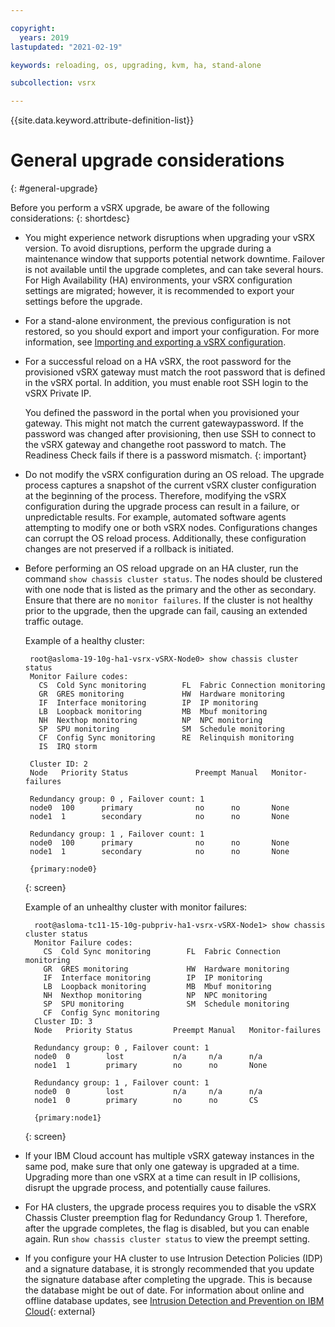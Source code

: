 ```yaml
---

copyright:
  years: 2019
lastupdated: "2021-02-19"

keywords: reloading, os, upgrading, kvm, ha, stand-alone

subcollection: vsrx

---
```


{{site.data.keyword.attribute-definition-list}}

# General upgrade considerations
{: #general-upgrade}

Before you perform a vSRX upgrade, be aware of the following considerations:
{: shortdesc}

* You might experience network disruptions when upgrading your vSRX version. To avoid disruptions, perform the upgrade during a maintenance window that supports potential network downtime. Failover is not available until the upgrade completes, and can take several hours. For High Availability (HA) environments, your vSRX configuration settings are migrated; however, it is recommended to export your settings before the upgrade.

* For a stand-alone environment, the previous configuration is not restored, so you should export and import your configuration. For more information, see [Importing and exporting a vSRX configuration](/docs/vsrx?topic=vsrx-importing-exporting-vsrx-configuration).

* For a successful reload on a HA vSRX, the root password for the provisioned vSRX gateway must match the root password that is defined in the vSRX portal. In addition, you must enable root SSH login to the vSRX Private IP.

    You defined the password in the portal when you provisioned your gateway. This might not match the current gatewaypassword. If the password was changed after provisioning, then use SSH to connect to the vSRX gateway and changethe root password to match. The Readiness Check fails if there is a password mismatch.
    {: important}

* Do not modify the vSRX configuration during an OS reload. The upgrade process captures a snapshot of the current vSRX cluster configuration at the beginning of the process. Therefore, modifying the vSRX configuration during the upgrade process can result in a failure, or unpredictable results. For example, automated software agents attempting to modify one or both vSRX nodes. Configurations changes can corrupt the OS reload process. Additionally, these configuration changes are not preserved if a rollback is initiated.

* Before performing an OS reload upgrade on an HA cluster, run the command `show chassis cluster status`. The nodes should be clustered with one node that is listed as the primary and the other as secondary. Ensure that there are no `monitor failures`. If the cluster is not healthy prior to the upgrade, then the upgrade can fail, causing an extended traffic outage.

   Example of a healthy cluster:

   ```text
    root@asloma-19-10g-ha1-vsrx-vSRX-Node0> show chassis cluster status
    Monitor Failure codes:
      CS  Cold Sync monitoring        FL  Fabric Connection monitoring
      GR  GRES monitoring             HW  Hardware monitoring
      IF  Interface monitoring        IP  IP monitoring
      LB  Loopback monitoring         MB  Mbuf monitoring
      NH  Nexthop monitoring          NP  NPC monitoring              
      SP  SPU monitoring              SM  Schedule monitoring
      CF  Config Sync monitoring      RE  Relinquish monitoring
      IS  IRQ storm

    Cluster ID: 2
    Node   Priority Status               Preempt Manual   Monitor-failures

    Redundancy group: 0 , Failover count: 1
    node0  100      primary              no      no       None           
    node1  1        secondary            no      no       None           

    Redundancy group: 1 , Failover count: 1
    node0  100      primary              no      no       None           
    node1  1        secondary            no      no       None           

    {primary:node0}
   ```
   {: screen}

   Example of an unhealthy cluster with monitor failures:
   
   ```text
     root@asloma-tc11-15-10g-pubpriv-ha1-vsrx-vSRX-Node1> show chassis cluster status
     Monitor Failure codes:
       CS  Cold Sync monitoring        FL  Fabric Connection monitoring
       GR  GRES monitoring             HW  Hardware monitoring
       IF  Interface monitoring        IP  IP monitoring
       LB  Loopback monitoring         MB  Mbuf monitoring
       NH  Nexthop monitoring          NP  NPC monitoring              
       SP  SPU monitoring              SM  Schedule monitoring
       CF  Config Sync monitoring
     Cluster ID: 3
     Node   Priority Status         Preempt Manual   Monitor-failures
   
     Redundancy group: 0 , Failover count: 1
     node0  0        lost           n/a     n/a      n/a            
     node1  1        primary        no      no       None           
   
     Redundancy group: 1 , Failover count: 1
     node0  0        lost           n/a     n/a      n/a            
     node1  0        primary        no      no       CS             
   
     {primary:node1}
   ```
   {: screen}

* If your IBM Cloud account has multiple vSRX gateway instances in the same pod, make sure that only one gateway is upgraded at a time. Upgrading more than one vSRX at a time can result in IP collisions, disrupt the upgrade process, and potentially cause failures.
* For HA clusters, the upgrade process requires you to disable the vSRX Chassis Cluster preemption flag for Redundancy Group 1. Therefore, after the upgrade completes, the flag is disabled, but you can enable again. Run `show chassis cluster status` to view the preempt setting. 
* If you configure your HA cluster to use Intrusion Detection Policies (IDP) and a signature database, it is strongly recommended that you update the signature database after completing the upgrade. This is because the database might be out of date. For information about online and offline database updates, see [Intrusion Detection and Prevention on IBM Cloud](https://public.dhe.ibm.com/cloud/bluemix/network/vsrx/idp.pdf){: external}
